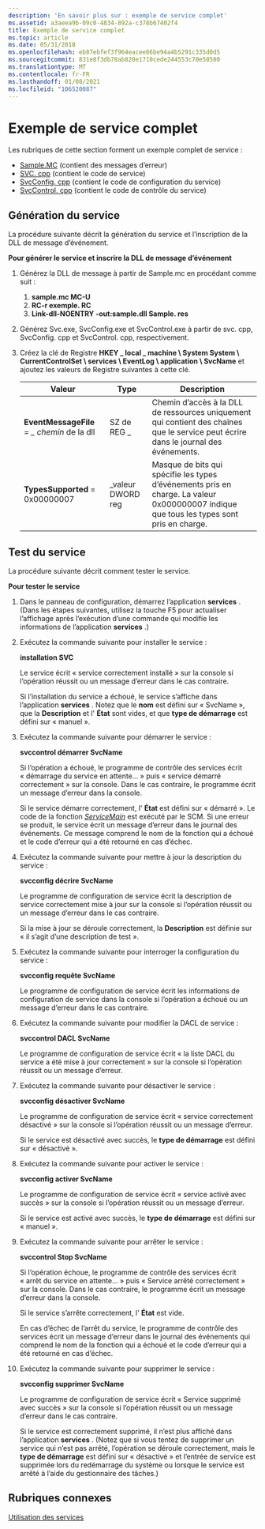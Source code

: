 ```yaml
---
description: 'En savoir plus sur : exemple de service complet'
ms.assetid: a3aeea9b-09c0-4834-892a-c378b67402f4
title: Exemple de service complet
ms.topic: article
ms.date: 05/31/2018
ms.openlocfilehash: eb87ebfef3f964eacee66be94a4b5291c335d0d5
ms.sourcegitcommit: 831e8f3db78ab820e1710cede244553c70e50500
ms.translationtype: MT
ms.contentlocale: fr-FR
ms.lasthandoff: 01/08/2021
ms.locfileid: "106520087"
---
```

# <a name="the-complete-service-sample"></a>Exemple de service complet

Les rubriques de cette section forment un exemple complet de service :

-   [Sample.MC](sample-mc.md) (contient des messages d’erreur)
-   [SVC. cpp](svc-cpp.md) (contient le code de service)
-   [SvcConfig. cpp](svcconfig-cpp.md) (contient le code de configuration du service)
-   [SvcControl. cpp](svccontrol-cpp.md) (contient le code de contrôle du service)

## <a name="building-the-service"></a>Génération du service

La procédure suivante décrit la génération du service et l’inscription de la DLL de message d’événement.

**Pour générer le service et inscrire la DLL de message d’événement**

1.  Générez la DLL de message à partir de Sample.mc en procédant comme suit :
    1.  **sample.mc MC-U**
    2.  **RC-r exemple. RC**
    3.  **Link-dll-NOENTRY -out:sample.dll Sample. res**
2.  Générez Svc.exe, SvcConfig.exe et SvcControl.exe à partir de svc. cpp, SvcConfig. cpp et SvcControl. cpp, respectivement.
3.  Créez la clé de Registre **HKEY \_ local \_ machine \\ System System \\ CurrentControlSet \\ services \\ EventLog \\ application \\ SvcName** et ajoutez les valeurs de Registre suivantes à cette clé.

    | Valeur                              | Type       | Description                                                                                                        |
    |------------------------------------|------------|--------------------------------------------------------------------------------------------------------------------|
    | **EventMessageFile**  =  *\_ chemin* de la dll | SZ de REG \_    | Chemin d’accès à la DLL de ressources uniquement qui contient des chaînes que le service peut écrire dans le journal des événements.               |
    | **TypesSupported** = 0x00000007    | \_valeur DWORD reg | Masque de bits qui spécifie les types d’événements pris en charge. La valeur 0x000000007 indique que tous les types sont pris en charge. |

    

     

## <a name="testing-the-service"></a>Test du service

La procédure suivante décrit comment tester le service.

**Pour tester le service**

1.  Dans le panneau de configuration, démarrez l’application **services** . (Dans les étapes suivantes, utilisez la touche F5 pour actualiser l’affichage après l’exécution d’une commande qui modifie les informations de l’application **services** .)
2.  Exécutez la commande suivante pour installer le service :

    **installation SVC**

    Le service écrit « service correctement installé » sur la console si l’opération réussit ou un message d’erreur dans le cas contraire.

    Si l’installation du service a échoué, le service s’affiche dans l’application **services** . Notez que le **nom** est défini sur « SvcName », que la **Description** et l' **État** sont vides, et que **type de démarrage** est défini sur « manuel ».

3.  Exécutez la commande suivante pour démarrer le service :

    **svccontrol démarrer SvcName**

    Si l’opération a échoué, le programme de contrôle des services écrit « démarrage du service en attente... » puis « service démarré correctement » sur la console. Dans le cas contraire, le programme écrit un message d’erreur dans la console.

    Si le service démarre correctement, l' **État** est défini sur « démarré ». Le code de la fonction [*ServiceMain*](/windows/win32/api/winsvc/nc-winsvc-lpservice_main_functiona) est exécuté par le SCM. Si une erreur se produit, le service écrit un message d’erreur dans le journal des événements. Ce message comprend le nom de la fonction qui a échoué et le code d’erreur qui a été retourné en cas d’échec.

4.  Exécutez la commande suivante pour mettre à jour la description du service :

    **svcconfig décrire SvcName**

    Le programme de configuration de service écrit la description de service correctement mise à jour sur la console si l’opération réussit ou un message d’erreur dans le cas contraire.

    Si la mise à jour se déroule correctement, la **Description** est définie sur « il s’agit d’une description de test ».

5.  Exécutez la commande suivante pour interroger la configuration du service :

    **svcconfig requête SvcName**

    Le programme de configuration de service écrit les informations de configuration de service dans la console si l’opération a échoué ou un message d’erreur dans le cas contraire.

6.  Exécutez la commande suivante pour modifier la DACL de service :

    **svccontrol DACL SvcName**

    Le programme de configuration de service écrit « la liste DACL du service a été mise à jour correctement » sur la console si l’opération réussit ou un message d’erreur.

7.  Exécutez la commande suivante pour désactiver le service :

    **svcconfig désactiver SvcName**

    Le programme de configuration de service écrit « service correctement désactivé » sur la console si l’opération réussit ou un message d’erreur.

    Si le service est désactivé avec succès, le **type de démarrage** est défini sur « désactivé ».

8.  Exécutez la commande suivante pour activer le service :

    **svcconfig activer SvcName**

    Le programme de configuration de service écrit « service activé avec succès » sur la console si l’opération réussit ou un message d’erreur.

    Si le service est activé avec succès, le **type de démarrage** est défini sur « manuel ».

9.  Exécutez la commande suivante pour arrêter le service :

    **svccontrol Stop SvcName**

    Si l’opération échoue, le programme de contrôle des services écrit « arrêt du service en attente... » puis « Service arrêté correctement » sur la console. Dans le cas contraire, le programme écrit un message d’erreur dans la console.

    Si le service s’arrête correctement, l' **État** est vide.

    En cas d’échec de l’arrêt du service, le programme de contrôle des services écrit un message d’erreur dans le journal des événements qui comprend le nom de la fonction qui a échoué et le code d’erreur qui a été retourné en cas d’échec.

10. Exécutez la commande suivante pour supprimer le service :

    **svcconfig supprimer SvcName**

    Le programme de configuration de service écrit « Service supprimé avec succès » sur la console si l’opération réussit ou un message d’erreur dans le cas contraire.

    Si le service est correctement supprimé, il n’est plus affiché dans l’application **services** . (Notez que si vous tentez de supprimer un service qui n’est pas arrêté, l’opération se déroule correctement, mais le **type de démarrage** est défini sur « désactivé » et l’entrée de service est supprimée lors du redémarrage du système ou lorsque le service est arrêté à l’aide du gestionnaire des tâches.)

## <a name="related-topics"></a>Rubriques connexes

<dl> <dt>

[Utilisation des services](using-services.md)
</dt> </dl>

 

 
